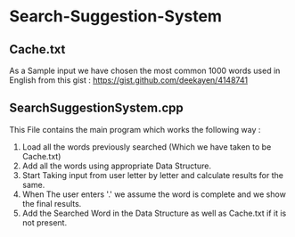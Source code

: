 # Search-Suggestion-System

## Cache.txt 
As a Sample input we have chosen the most common 1000 words used in English from this gist : 
https://gist.github.com/deekayen/4148741

## SearchSuggestionSystem.cpp
This File contains the main program which works the following way :

1. Load all the words previously searched (Which we have taken to be Cache.txt)
2. Add all the words using appropriate Data Structure.
3. Start Taking input from user letter by letter and calculate results for the same.
4. When The user enters '.' we assume the word is complete and we show the final results.
5. Add the Searched Word in the Data Structure as well as Cache.txt if it is not present.

